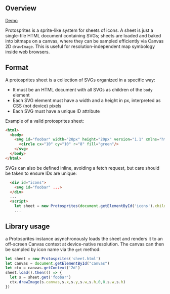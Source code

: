 ## Overview

[Demo](https://protomaps.github.io/protosprites/examples/display.html)

Protosprites is a sprite-like system for sheets of icons. A sheet is just a single-file HTML document containing SVGs; sheets are loaded and baked into bitmaps on a canvas, where they can be sampled efficiently via Canvas 2D `drawImage`. This is useful for resolution-independent map symbology inside web browsers.

## Format

A protosprites sheet is a collection of SVGs organized in a specific way:
* It must be an HTML document with all SVGs as children of the `body` element
* Each SVG element must have a width and a height in px, interpreted as CSS (not device) pixels
* Each SVG must have a unique ID attribute

Example of a valid protosprites sheet:

```html
<html>
  <body>
    <svg id="foobar" width="20px" height="20px" version="1.1" xmlns="http://www.w3.org/2000/svg">
      <circle cx="10" cy="10" r="8" fill="green"/>
    </svg>
  </body>
</html>
```

SVGs can also be defined inline, avoiding a fetch request, but care should be taken to ensure IDs are unique:

```html
  <div id="icons">
    <svg id="foobar" ...>
  </div>
  ...
  <script>
    let sheet = new Protosprites(document.getElementById('icons').children)
    ...
```

## Library usage

a Protosprites instance asynchronously loads the sheet and renders it to an off-screen Canvas context at device-native resolution. The canvas can then be sampled by icon name via the `get` method:

```js
let sheet = new Protosprites('sheet.html')
let canvas = document.getElementById("canvas")
let ctx = canvas.getContext('2d')
sheet.load().then(() => {
  let s = sheet.get('foobar')
  ctx.drawImage(s.canvas,s.x,s.y,s.w,s.h,0,0,s.w,s.h)
})
```
